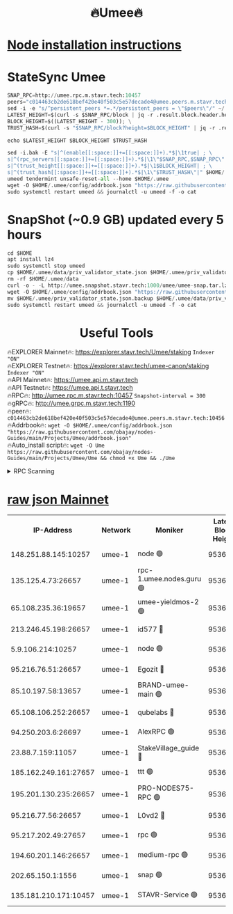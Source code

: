<h1 align="center"> 🔥Umee🔥</h1>


[Node installation instructions](https://github.com/obajay/nodes-Guides/tree/main/Projects/Umee)
=
# StateSync Umee
```python
SNAP_RPC=http://umee.rpc.m.stavr.tech:10457
peers="c014463cb2de618bef420e40f503c5e57decade4@umee.peers.m.stavr.tech:10456"
sed -i -e "s/^persistent_peers *=.*/persistent_peers = \"$peers\"/" ~/.umee/config/config.toml
LATEST_HEIGHT=$(curl -s $SNAP_RPC/block | jq -r .result.block.header.height); \
BLOCK_HEIGHT=$((LATEST_HEIGHT - 300)); \
TRUST_HASH=$(curl -s "$SNAP_RPC/block?height=$BLOCK_HEIGHT" | jq -r .result.block_id.hash)

echo $LATEST_HEIGHT $BLOCK_HEIGHT $TRUST_HASH

sed -i.bak -E "s|^(enable[[:space:]]+=[[:space:]]+).*$|\1true| ; \
s|^(rpc_servers[[:space:]]+=[[:space:]]+).*$|\1\"$SNAP_RPC,$SNAP_RPC\"| ; \
s|^(trust_height[[:space:]]+=[[:space:]]+).*$|\1$BLOCK_HEIGHT| ; \
s|^(trust_hash[[:space:]]+=[[:space:]]+).*$|\1\"$TRUST_HASH\"|" $HOME/.umee/config/config.toml
umeed tendermint unsafe-reset-all --home $HOME/.umee
wget -O $HOME/.umee/config/addrbook.json "https://raw.githubusercontent.com/obajay/nodes-Guides/main/Projects/Umee/addrbook.json"
sudo systemctl restart umeed && journalctl -u umeed -f -o cat
```
# SnapShot (~0.9 GB) updated every 5 hours
```python
cd $HOME
apt install lz4
sudo systemctl stop umeed
cp $HOME/.umee/data/priv_validator_state.json $HOME/.umee/priv_validator_state.json.backup
rm -rf $HOME/.umee/data
curl -o - -L http://umee.snapshot.stavr.tech:1000/umee/umee-snap.tar.lz4 | lz4 -c -d - | tar -x -C $HOME/.umee --strip-components 2
wget -O $HOME/.umee/config/addrbook.json "https://raw.githubusercontent.com/obajay/nodes-Guides/main/Projects/Umee/addrbook.json"
mv $HOME/.umee/priv_validator_state.json.backup $HOME/.umee/data/priv_validator_state.json
sudo systemctl restart umeed && journalctl -u umeed -f -o cat
```
 <h1 align="center"> Useful Tools</h1>

🔥EXPLORER Mainnet🔥:      https://explorer.stavr.tech/Umee/staking             `Indexer "ON"` \
🔥EXPLORER Testnet🔥:        https://explorer.stavr.tech/umee-canon/staking      `Indexer "ON"` \
🔥API Mainnet🔥:                   https://umee.api.m.stavr.tech \
🔥API Testnet🔥:                     https://umee.api.t.stavr.tech \
🔥RPC🔥:                                   http://umee.rpc.m.stavr.tech:10457                     `Snapshot-interval = 300` \
🔥gRPC🔥:                              http://umee.grpc.m.stavr.tech:1190 \
🔥peer🔥:                     `c014463cb2de618bef420e40f503c5e57decade4@umee.peers.m.stavr.tech:10456` \
🔥Addrbook🔥:    ```wget -O $HOME/.umee/config/addrbook.json "https://raw.githubusercontent.com/obajay/nodes-Guides/main/Projects/Umee/addrbook.json"``` \
🔥Auto_install script🔥: ```wget -O Ume https://raw.githubusercontent.com/obajay/nodes-Guides/main/Projects/Umee/Ume && chmod +x Ume && ./Ume```

<details>
<summary>RPC Scanning</summary>

<h2 align="center"> We scan nodes in real time every 4 hours. And we provide the final result of RPC endpoints.
We cannot influence the operation of these nodes in any way. </h2>


```python
If Voting Power is higher than 0 --> then the Node is a validator of the network and may be subject to attack and be a potential threat to the chain.
```
```python
We marked such validators with a red symbol
```

</details>

[raw json Mainnet](https://rpc-check.umeem.stavr.tech/umeem/rpc-umeem-result.json)
=



<table><tr><th>IP-Address</th><th>Network</th><th>Moniker</th><th>Latest Block Height</th><th>Earliest Block Height</th><th>Catching Up</th><th>Voting Power</th><th>Scan Time</th></tr><tr><td>148.251.88.145:10257</td><td>umee-1</td><td>node 🟢</td><td>9536351</td><td>5050395</td><td>False</td><td>0</td><td>2023-12-04T22:32:26.476534152UTC</td></tr><tr><td>135.125.4.73:26657</td><td>umee-1</td><td>rpc-1.umee.nodes.guru 🟢</td><td>9536368</td><td>5167386</td><td>False</td><td>0</td><td>2023-12-04T22:34:03.415462561UTC</td></tr><tr><td>65.108.235.36:19657</td><td>umee-1</td><td>umee-yieldmos-2 🟢</td><td>9536344</td><td>6986686</td><td>False</td><td>0</td><td>2023-12-04T22:31:47.239732502UTC</td></tr><tr><td>213.246.45.198:26657</td><td>umee-1</td><td>id577 🔴</td><td>9536352</td><td>7100001</td><td>False</td><td>35121267</td><td>2023-12-04T22:32:31.009930473UTC</td></tr><tr><td>5.9.106.214:10257</td><td>umee-1</td><td>node 🟢</td><td>9536363</td><td>7942001</td><td>False</td><td>0</td><td>2023-12-04T22:33:34.056295609UTC</td></tr><tr><td>95.216.76.51:26657</td><td>umee-1</td><td>Egozit 🔴</td><td>9536368</td><td>8262001</td><td>False</td><td>38067004</td><td>2023-12-04T22:34:03.019747369UTC</td></tr><tr><td>85.10.197.58:13657</td><td>umee-1</td><td>BRAND-umee-main 🟢</td><td>9536355</td><td>8427832</td><td>False</td><td>0</td><td>2023-12-04T22:32:48.325229360UTC</td></tr><tr><td>65.108.106.252:26657</td><td>umee-1</td><td>qubelabs 🔴</td><td>9536355</td><td>8825432</td><td>False</td><td>37173129</td><td>2023-12-04T22:32:48.662485069UTC</td></tr><tr><td>94.250.203.6:26697</td><td>umee-1</td><td>AlexRPC 🟢</td><td>9536354</td><td>8910001</td><td>False</td><td>0</td><td>2023-12-04T22:32:43.987129065UTC</td></tr><tr><td>23.88.7.159:11057</td><td>umee-1</td><td>StakeVillage_guide 🔴</td><td>9536361</td><td>9137726</td><td>False</td><td>1315524</td><td>2023-12-04T22:33:24.399556869UTC</td></tr><tr><td>185.162.249.161:27657</td><td>umee-1</td><td>ttt 🟢</td><td>9536360</td><td>9321953</td><td>False</td><td>0</td><td>2023-12-04T22:33:17.991922947UTC</td></tr><tr><td>195.201.130.235:26657</td><td>umee-1</td><td>PRO-NODES75-RPC 🟢</td><td>9536361</td><td>9436360</td><td>False</td><td>0</td><td>2023-12-04T22:33:28.792640222UTC</td></tr><tr><td>95.216.77.56:26657</td><td>umee-1</td><td>L0vd2 🔴</td><td>9536370</td><td>9436370</td><td>False</td><td>37848967</td><td>2023-12-04T22:34:18.859516869UTC</td></tr><tr><td>95.217.202.49:27657</td><td>umee-1</td><td>rpc 🟢</td><td>9536360</td><td>9440090</td><td>False</td><td>0</td><td>2023-12-04T22:33:17.682184102UTC</td></tr><tr><td>194.60.201.146:26657</td><td>umee-1</td><td>medium-rpc 🟢</td><td>9536353</td><td>9484365</td><td>False</td><td>0</td><td>2023-12-04T22:32:37.506295311UTC</td></tr><tr><td>202.65.150.1:1556</td><td>umee-1</td><td>snap 🟢</td><td>9536362</td><td>9529863</td><td>False</td><td>0</td><td>2023-12-04T22:33:29.669527288UTC</td></tr><tr><td>135.181.210.171:10457</td><td>umee-1</td><td>STAVR-Service 🟢</td><td>9536369</td><td>9535001</td><td>False</td><td>0</td><td>2023-12-04T22:34:10.088452011UTC</td></tr></table>